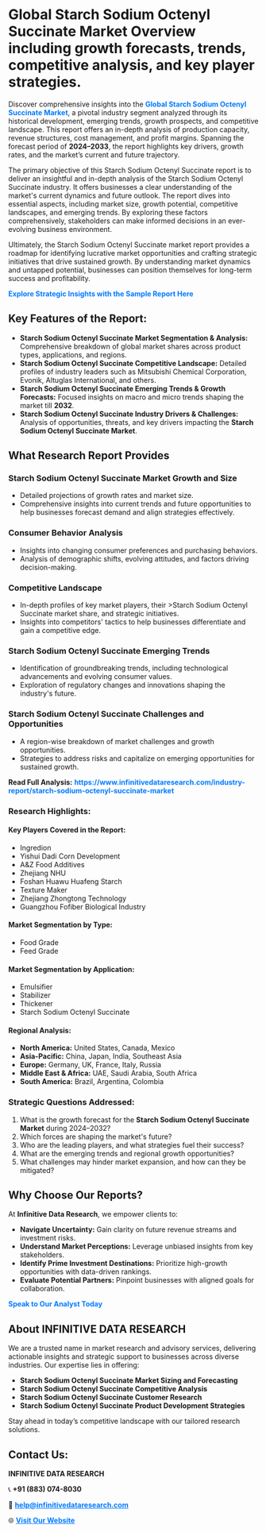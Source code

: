 <h1>Global Starch Sodium Octenyl Succinate Market Overview including growth forecasts, trends, competitive analysis, and key player strategies.</h1>
<p>
Discover comprehensive insights into the 
<a href="https://www.infinitivedataresearch.com/industry-report/starch-sodium-octenyl-succinate-market" rel="dofollow" style="color: #007BFF; text-decoration: none;"><strong>Global Starch Sodium Octenyl Succinate Market</strong></a>, a pivotal industry segment analyzed through its historical development, emerging trends, growth prospects, and competitive landscape. This report offers an in-depth analysis of production capacity, revenue structures, cost management, and profit margins. Spanning the forecast period of <strong>2024–2033</strong>, the report highlights key drivers, growth rates, and the market’s current and future trajectory.
</p>
<p>
The primary objective of this Starch Sodium Octenyl Succinate report is to deliver an insightful and in-depth analysis of the Starch Sodium Octenyl Succinate industry. It offers businesses a clear understanding of the market's current dynamics and future outlook. The report dives into essential aspects, including market size, growth potential, competitive landscapes, and emerging trends. By exploring these factors comprehensively, stakeholders can make informed decisions in an ever-evolving business environment.
</p>
<p>
Ultimately, the Starch Sodium Octenyl Succinate market report provides a roadmap for identifying lucrative market opportunities and crafting strategic initiatives that drive sustained growth. By understanding market dynamics and untapped potential, businesses can position themselves for long-term success and profitability.
</p>
<p>
<a href="https://www.infinitivedataresearch.com/request-sample/reportId=111414" style="color: #007BFF; text-decoration: none;"><strong>Explore Strategic Insights with the Sample Report Here</strong></a>
</p>

<h2>Key Features of the Report:</h2>
<ul>
<li><strong>Starch Sodium Octenyl Succinate Market Segmentation & Analysis:</strong> Comprehensive breakdown of global market shares across product types, applications, and regions.</li>
<li><strong>Starch Sodium Octenyl Succinate Competitive Landscape:</strong> Detailed profiles of industry leaders such as Mitsubishi Chemical Corporation, Evonik, Altuglas International, and others.</li>
<li><strong>Starch Sodium Octenyl Succinate Emerging Trends & Growth Forecasts:</strong> Focused insights on macro and micro trends shaping the market till <strong>2032</strong>.</li>
<li><strong>Starch Sodium Octenyl Succinate Industry Drivers & Challenges:</strong> Analysis of opportunities, threats, and key drivers impacting the <strong>Starch Sodium Octenyl Succinate Market</strong>.</li>
</ul>

<h2>What Research Report Provides</h2>
<h3>Starch Sodium Octenyl Succinate Market Growth and Size</h3>
<ul>
<li>Detailed projections of growth rates and market size.</li>
<li>Comprehensive insights into current trends and future opportunities to help businesses forecast demand and align strategies effectively.</li>
</ul>

<h3>Consumer Behavior Analysis</h3>
<ul>
<li>Insights into changing consumer preferences and purchasing behaviors.</li>
<li>Analysis of demographic shifts, evolving attitudes, and factors driving decision-making.</li>
</ul>

<h3>Competitive Landscape</h3>
<ul>
<li>In-depth profiles of key market players, their >Starch Sodium Octenyl Succinate market share, and strategic initiatives.</li>
<li>Insights into competitors' tactics to help businesses differentiate and gain a competitive edge.</li>
</ul>

<h3>Starch Sodium Octenyl Succinate Emerging Trends</h3>
<ul>
<li>Identification of groundbreaking trends, including technological advancements and evolving consumer values.</li>
<li>Exploration of regulatory changes and innovations shaping the industry's future.</li>
</ul>

<h3>Starch Sodium Octenyl Succinate Challenges and Opportunities</h3>
<ul>
<li>A region-wise breakdown of market challenges and growth opportunities.</li>
<li>Strategies to address risks and capitalize on emerging opportunities for sustained growth.</li>
</ul>
<p><strong>Read Full Analysis:</strong> <a href="https://www.infinitivedataresearch.com/industry-report/starch-sodium-octenyl-succinate-market" rel="dofollow" style="color: #007BFF; text-decoration: none;"><strong>https://www.infinitivedataresearch.com/industry-report/starch-sodium-octenyl-succinate-market</strong></a></p>
<h3>Research Highlights:</h3>
<h4>Key Players Covered in the Report:</h4>
<ul><li>Ingredion</li><li>Yishui Dadi Corn Development</li><li>A&amp;Z Food Additives</li><li>Zhejiang NHU</li><li>Foshan Huawu Huafeng Starch</li><li>Texture Maker</li><li>Zhejiang Zhongtong Technology</li><li>Guangzhou Fofiber Biological Industry</li></ul>
<h4>Market Segmentation by Type:</h4>
<ul><li>Food Grade</li><li>Feed Grade</li></ul>
<h4>Market Segmentation by Application:</h4>
<ul><li>Emulsifier</li><li>Stabilizer</li><li>Thickener</li><li>Starch Sodium Octenyl Succinate</li></ul>

<h4>Regional Analysis:</h4>
<ul>
<li><strong>North America:</strong> United States, Canada, Mexico</li>
<li><strong>Asia-Pacific:</strong> China, Japan, India, Southeast Asia</li>
<li><strong>Europe:</strong> Germany, UK, France, Italy, Russia</li>
<li><strong>Middle East & Africa:</strong> UAE, Saudi Arabia, South Africa</li>
<li><strong>South America:</strong> Brazil, Argentina, Colombia</li>
</ul>

<h3>Strategic Questions Addressed:</h3>
<ol>
<li>What is the growth forecast for the <strong>Starch Sodium Octenyl Succinate Market</strong> during 2024–2032?</li>
<li>Which forces are shaping the market's future?</li>
<li>Who are the leading players, and what strategies fuel their success?</li>
<li>What are the emerging trends and regional growth opportunities?</li>
<li>What challenges may hinder market expansion, and how can they be mitigated?</li>
</ol>

<h2>Why Choose Our Reports?</h2>
<p>At <strong>Infinitive Data Research</strong>, we empower clients to:</p>
<ul>
<li><strong>Navigate Uncertainty:</strong> Gain clarity on future revenue streams and investment risks.</li>
<li><strong>Understand Market Perceptions:</strong> Leverage unbiased insights from key stakeholders.</li>
<li><strong>Identify Prime Investment Destinations:</strong> Prioritize high-growth opportunities with data-driven rankings.</li>
<li><strong>Evaluate Potential Partners:</strong> Pinpoint businesses with aligned goals for collaboration.</li>
</ul>
<p><a href="https://www.infinitivedataresearch.com/industry-report/starch-sodium-octenyl-succinate-market" rel="dofollow" style="color: #007BFF; text-decoration: none;"><strong>Speak to Our Analyst Today</strong></a></p>

<h2>About INFINITIVE DATA RESEARCH</h2>
<p>We are a trusted name in market research and advisory services, delivering actionable insights and strategic support to businesses across diverse industries. Our expertise lies in offering:</p>
<ul>
<li><strong>Starch Sodium Octenyl Succinate Market Sizing and Forecasting</strong></li>
<li><strong>Starch Sodium Octenyl Succinate Competitive Analysis</strong></li>
<li><strong>Starch Sodium Octenyl Succinate Customer Research</strong></li>
<li><strong>Starch Sodium Octenyl Succinate Product Development Strategies</strong></li>
</ul>
<p>Stay ahead in today’s competitive landscape with our tailored research solutions.</p>

<h2>Contact Us:</h2>
<p><strong>INFINITIVE DATA RESEARCH</strong></p>
<p>📞 <strong>+91 (883) 074-8030</strong></p>
<p>📧 <strong><a href="mailto:help@infinitivedataresearch.com" style="color: #007BFF;">help@infinitivedataresearch.com</a></strong></p>
<p>🌐 <strong><a href="https://www.infinitivedataresearch.com" rel="dofollow" style="color: #007BFF;">Visit Our Website</a></strong></p>